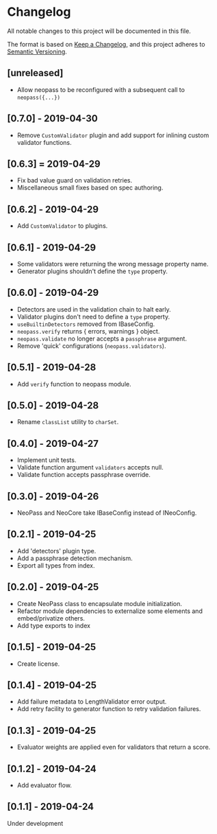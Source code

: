 # Changelog
All notable changes to this project will be documented in this file.

The format is based on [Keep a Changelog](https://keepachangelog.com/en/1.0.0/),
and this project adheres to [Semantic Versioning](https://semver.org/spec/v2.0.0.html).

## [unreleased]
- Allow neopass to be reconfigured with a subsequent call to `neopass({...})`

## [0.7.0] - 2019-04-30
- Remove `CustomValidator` plugin and add support for inlining custom validator functions.

## [0.6.3] = 2019-04-29
- Fix bad value guard on validation retries.
- Miscellaneous small fixes based on spec authoring.

## [0.6.2] - 2019-04-29
- Add `CustomValidator` to plugins.

## [0.6.1] - 2019-04-29
- Some validators were returning the wrong message property name.
- Generator plugins shouldn't define the `type` property.

## [0.6.0] - 2019-04-29
- Detectors are used in the validation chain to halt early.
- Validator plugins don't need to define a `type` property.
- `useBuiltinDetectors` removed from IBaseConfig.
- `neopass.verify` returns { errors, warnings } object.
- `neopass.validate` no longer accepts a `passphrase` argument.
- Remove 'quick' configurations (`neopass.validators`).

## [0.5.1] - 2019-04-28
- Add `verify` function to neopass module.

## [0.5.0] - 2019-04-28
- Rename `classList` utility to `charSet`.

## [0.4.0] - 2019-04-27
- Implement unit tests.
- Validate function argument `validators` accepts null.
- Validate function accepts passphrase override.

## [0.3.0] - 2019-04-26
- NeoPass and NeoCore take IBaseConfig instead of INeoConfig.

## [0.2.1] - 2019-04-25
- Add 'detectors' plugin type.
- Add a passphrase detection mechanism.
- Export all types from index.

## [0.2.0] - 2019-04-25
- Create NeoPass class to encapsulate module initialization.
- Refactor module dependencies to externalize some elements and embed/privatize others.
- Add type exports to index

## [0.1.5] - 2019-04-25
- Create license.

## [0.1.4] - 2019-04-25
- Add failure metadata to LengthValidator error output.
- Add retry facility to generator function to retry validation failures.

## [0.1.3] - 2019-04-25
- Evaluator weights are applied even for validators that return a score.

## [0.1.2] - 2019-04-24
- Add evaluator flow.

## [0.1.1] - 2019-04-24
Under development
